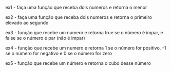 ex1 - faça uma função que receba dois numeros e retorna o menor

ex2 - faça uma função que receba dois numeros e retorna o primeiro elevado ao segundo

ex3 - função que recebe um numero e retorna true se o número é impar, e false se o número é par (não é impar)

ex4 - função que recebe um numero e retorna 1 se o número for positivo, -1 se o número for negativo e 0 se o número for zero

ex5 - função que recebe um número e retorna o cubo desse número

